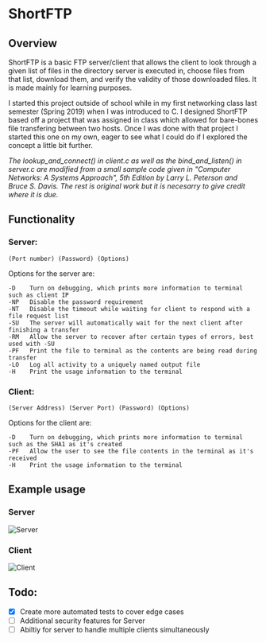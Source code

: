 # ShortFTP

## Overview
ShortFTP is a basic FTP server/client that allows the client to look through a given list of files in the directory server is executed in, choose files from that list, download them, and verify the validity of those downloaded files. It is made mainly for learning purposes.


I started this project outside of school while in my first networking class last semester (Spring 2019) when I was introduced to C. I designed ShortFTP based off a project that was assigned in class which allowed for bare-bones file transfering between two hosts. Once I was done with that project I started this one on my own, eager to see what I could do if I explored the concept a little bit further.


*The lookup_and_connect() in client.c as well as the bind_and_listen() in server.c are modified from a small sample code given in "Computer Networks: A Systems Approach", 5th Edition by Larry L. Peterson and Bruce S. Davis. The rest is original work but it is necesarry to give credit where it is due.*


## Functionality
### Server:
`(Port number) (Password) (Options)`

Options for the server are:
```
-D    Turn on debugging, which prints more information to terminal such as client IP
-NP   Disable the password requirement
-NT   Disable the timeout while waiting for client to respond with a file request list
-SU   The server will automatically wait for the next client after finishing a transfer
-RM   Allow the server to recover after certain types of errors, best used with -SU
-PF   Print the file to terminal as the contents are being read during transfer
-LO   Log all activity to a uniquely named output file
-H    Print the usage information to the terminal
```

### Client:
`(Server Address) (Server Port) (Password) (Options)`

Options for the client are:
```
-D    Turn on debugging, which prints more information to terminal such as the SHA1 as it's created
-PF   Allow the user to see the file contents in the terminal as it's received
-H    Print the usage information to the terminal
```

## Example usage
### Server
![Server](https://imgur.com/DpNnkoG.png)


### Client
![Client](https://imgur.com/n3pl5hp.png)


## Todo:
-   [x] Create more automated tests to cover edge cases
-   [ ] Additional security features for Server
-   [ ] Abiltiy for server to handle multiple clients simultaneously